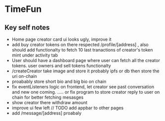 # TimeFun

## Key self notes 
<!-- - devnet testing on /new route. initCreator, buyTokens, sellTokens, withdrawTokenAmount, sendMessage, creatorReplyUser all handler are working but the frontend shows txns failed/in process while the explorer shows txn success.  -->
- Home page creator card ui looks ugly, improve it
- add buy creator tokens on there respected /profile/[address] , also should add functionalty to fetch 10 last tranactions of creator's token mint under activity tab
- User should have a dashboard page where user can fetch all the creator tokens. user owners and sell tokens functionalty
- /createCreator take image and store it probably ipfs or db then store the uri on-chain
- proabably store short bio and big bio on chain
- fix eventListeners logic on frontend, let creator see past conversation and new one coming. ..... or fix program to store creator reply to user on chain for better fetching mesasges
- show creator there withdraw amount
- improve ui few left // TODO add appbar to other pages
- add /message/[address] proabaly